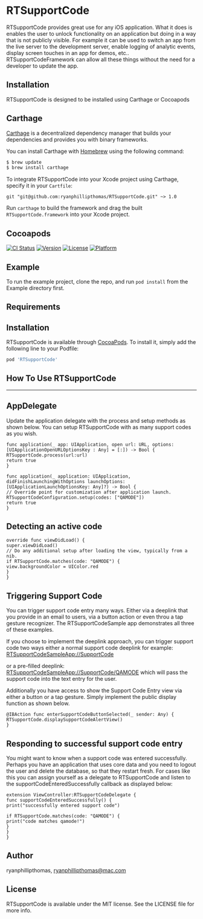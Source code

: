# RTSupportCode

RTSupportCode provides great use for any iOS application. What it does is enables the user to unlock functionality on an application but doing in a way that is not publicly visible. For example it can be used to switch an app from the live server to the development server, enable logging of analytic events, display screen touches in an app for demos, etc.. RTSupportCodeFramework can allow all these things without the need for a developer to update the app.

## Installation

RTSupportCode is designed to be installed using Carthage or Cocoapods

## Carthage
[Carthage](https://github.com/Carthage/Carthage) is a decentralized dependency manager that builds your dependencies and provides you with binary frameworks.

You can install Carthage with [Homebrew](http://brew.sh/) using the following command:

```bash
$ brew update
$ brew install carthage
```

To integrate RTSupportCode into your Xcode project using Carthage, specify it in your `Cartfile`:

```ogdl
git "git@github.com:ryanphillipthomas/RTSupportCode.git" ~> 1.0
```

Run `carthage` to build the framework and drag the built `RTSupportCode.framework` into your Xcode project.


## Cocoapods

[![CI Status](http://img.shields.io/travis/ryanphillipthomas/RTSupportCode.svg?style=flat)](https://travis-ci.org/ryanphillipthomas/RTSupportCode)
[![Version](https://img.shields.io/cocoapods/v/RTSupportCode.svg?style=flat)](http://cocoapods.org/pods/RTSupportCode)
[![License](https://img.shields.io/cocoapods/l/RTSupportCode.svg?style=flat)](http://cocoapods.org/pods/RTSupportCode)
[![Platform](https://img.shields.io/cocoapods/p/RTSupportCode.svg?style=flat)](http://cocoapods.org/pods/RTSupportCode)

## Example

To run the example project, clone the repo, and run `pod install` from the Example directory first.

## Requirements

## Installation

RTSupportCode is available through [CocoaPods](http://cocoapods.org). To install
it, simply add the following line to your Podfile:

```ruby
pod 'RTSupportCode'
```

## How To Use RTSupportCode
---

## AppDelegate
Update the application delegate with the process and setup methods as shown below. You can setup RTSupportCode with as many support codes as you wish.

```
func application(_ app: UIApplication, open url: URL, options: [UIApplicationOpenURLOptionsKey : Any] = [:]) -> Bool {
RTSupportCode.process(url:url)
return true
}

func application(_ application: UIApplication, didFinishLaunchingWithOptions launchOptions: [UIApplicationLaunchOptionsKey: Any]?) -> Bool {
// Override point for customization after application launch.
RTSupportCodeConfiguration.setup(codes: ["QAMODE"])
return true
}
```

## Detecting an active code
```
override func viewDidLoad() {
super.viewDidLoad()
// Do any additional setup after loading the view, typically from a nib.
if RTSupportCode.matches(code: "QAMODE") {
view.backgroundColor = UIColor.red
}
}
```

## Triggering Support Code
You can trigger support code entry many ways. Either via a deeplink that you provide in an email to users, via a button action or even throu a tap gesture recognizer. The RTSupportCodeSample app demonstrates all three of these examples.

If you choose to implement the deeplink approach, you can trigger support code two ways either a normal support code deeplink for example: [RTSupportCodeSampleApp://SupportCode](RTSupportCodeSampleApp://SupportCode)

or a pre-filled deeplink: [RTSupportCodeSampleApp://SupportCode/QAMODE](RTSupportCodeSampleApp://SupportCode/QAMODE) which will pass the support code into the text entry for the user.

Additionally you have access to show the Support Code Entry view via either a button or a tap gesture. Simply implement the public display function as shown below.
```
@IBAction func enterSupportCodeButtonSelected(_ sender: Any) {
RTSupportCode.displaySupportCodeAlertView()
}

```

## Responding to successful support code entry
You might want to know when a support code was entered successfully. Perhaps you have an application that uses core data and you need to logout the user and delete the database, so that they restart fresh. For cases like this you can assign yourself as a delegate to RTSupportCode and listen to the supportCodeEnteredSuccessfully callback as displayed below:

```
extension ViewController:RTSupportCodeDelegate {
func supportCodeEnteredSuccessfully() {
print("successfully entered support code")

if RTSupportCode.matches(code: "QAMODE") {
print("code matches qamode!")
}
}
}

```

## Author

ryanphillipthomas, ryanphillipthomas@mac.com

## License

RTSupportCode is available under the MIT license. See the LICENSE file for more info.
